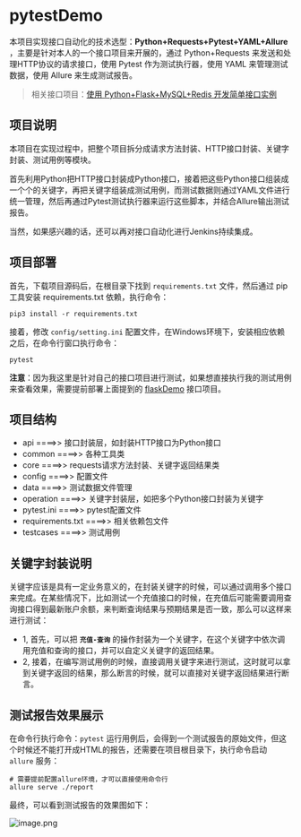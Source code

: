 # pytestDemo

本项目实现接口自动化的技术选型：**Python+Requests+Pytest+YAML+Allure** ，主要是针对本人的一个接口项目来开展的，通过 Python+Requests 来发送和处理HTTP协议的请求接口，使用 Pytest 作为测试执行器，使用 YAML 来管理测试数据，使用 Allure 来生成测试报告。

>相关接口项目：[使用 Python+Flask+MySQL+Redis 开发简单接口实例](https://github.com/wintests/flaskDemo)

## 项目说明

本项目在实现过程中，把整个项目拆分成请求方法封装、HTTP接口封装、关键字封装、测试用例等模块。

首先利用Python把HTTP接口封装成Python接口，接着把这些Python接口组装成一个个的关键字，再把关键字组装成测试用例，而测试数据则通过YAML文件进行统一管理，然后再通过Pytest测试执行器来运行这些脚本，并结合Allure输出测试报告。

当然，如果感兴趣的话，还可以再对接口自动化进行Jenkins持续集成。

## 项目部署

首先，下载项目源码后，在根目录下找到 ```requirements.txt``` 文件，然后通过 pip 工具安装 requirements.txt 依赖，执行命令：

```
pip3 install -r requirements.txt
```

接着，修改 ```config/setting.ini``` 配置文件，在Windows环境下，安装相应依赖之后，在命令行窗口执行命令：

```
pytest
```

**注意**：因为我这里是针对自己的接口项目进行测试，如果想直接执行我的测试用例来查看效果，需要提前部署上面提到的 [flaskDemo](https://github.com/wintests/flaskDemo) 接口项目。


## 项目结构

- api ====>> 接口封装层，如封装HTTP接口为Python接口
- common ====>> 各种工具类
- core ====>> requests请求方法封装、关键字返回结果类
- config ====>> 配置文件
- data ====>> 测试数据文件管理
- operation ====>> 关键字封装层，如把多个Python接口封装为关键字
- pytest.ini ====>> pytest配置文件
- requirements.txt ====>> 相关依赖包文件
- testcases ====>> 测试用例

## 关键字封装说明

关键字应该是具有一定业务意义的，在封装关键字的时候，可以通过调用多个接口来完成。在某些情况下，比如测试一个充值接口的时候，在充值后可能需要调用查询接口得到最新账户余额，来判断查询结果与预期结果是否一致，那么可以这样来进行测试：

- 1, 首先，可以把 **```充值-查询```** 的操作封装为一个关键字，在这个关键字中依次调用充值和查询的接口，并可以自定义关键字的返回结果。
- 2, 接着，在编写测试用例的时候，直接调用关键字来进行测试，这时就可以拿到关键字返回的结果，那么断言的时候，就可以直接对关键字返回结果进行断言。

## 测试报告效果展示

在命令行执行命令：```pytest``` 运行用例后，会得到一个测试报告的原始文件，但这个时候还不能打开成HTML的报告，还需要在项目根目录下，执行命令启动 ```allure``` 服务：

```
# 需要提前配置allure环境，才可以直接使用命令行
allure serve ./report
```

最终，可以看到测试报告的效果图如下：

![image.png](https://upload-images.jianshu.io/upload_images/16853007-248f805c82dbf99c.png?imageMogr2/auto-orient/strip%7CimageView2/2/w/1240)
